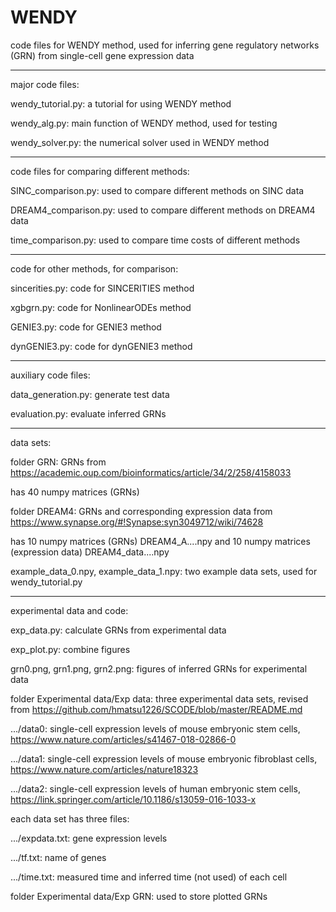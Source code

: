 # WENDY
code files for WENDY method, used for inferring gene regulatory networks (GRN) from single-cell gene expression data

-----------------------------------------------------------
major code files:

wendy_tutorial.py: a tutorial for using WENDY method

wendy_alg.py: main function of WENDY method, used for testing

wendy_solver.py: the numerical solver used in WENDY method

-----------------------------------------------------------
code files for comparing different methods:

SINC_comparison.py: used to compare different methods on SINC data

DREAM4_comparison.py: used to compare different methods on DREAM4 data

time_comparison.py: used to compare time costs of different methods

-----------------------------------------------------------
code for other methods, for comparison:

sincerities.py: code for SINCERITIES method

xgbgrn.py: code for NonlinearODEs method

GENIE3.py: code for GENIE3 method

dynGENIE3.py: code for dynGENIE3 method

-----------------------------------------------------------
auxiliary code files:

data_generation.py: generate test data

evaluation.py: evaluate inferred GRNs

-----------------------------------------------------------
data sets:

folder GRN: GRNs from https://academic.oup.com/bioinformatics/article/34/2/258/4158033

has 40 numpy matrices (GRNs)

folder DREAM4: GRNs and corresponding expression data from https://www.synapse.org/#!Synapse:syn3049712/wiki/74628

has 10 numpy matrices (GRNs) DREAM4_A....npy and 10 numpy matrices (expression data) DREAM4_data....npy

example_data_0.npy, example_data_1.npy: two example data sets, used for wendy_tutorial.py

-----------------------------------------------------------
experimental data and code:

exp_data.py: calculate GRNs from experimental data

exp_plot.py: combine figures

grn0.png, grn1.png, grn2.png: figures of inferred GRNs for experimental data

folder Experimental data/Exp data: three experimental data sets, revised from https://github.com/hmatsu1226/SCODE/blob/master/README.md

.../data0: single-cell expression levels of mouse embryonic stem cells, https://www.nature.com/articles/s41467-018-02866-0

.../data1: single-cell expression levels of mouse embryonic fibroblast cells, https://www.nature.com/articles/nature18323

.../data2: single-cell expression levels of human embryonic stem cells, https://link.springer.com/article/10.1186/s13059-016-1033-x

each data set has three files:

.../expdata.txt: gene expression levels

.../tf.txt: name of genes

.../time.txt: measured time and inferred time (not used) of each cell

folder Experimental data/Exp GRN: used to store plotted GRNs
